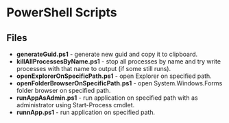 # PowerShell Scripts

## Files
* **generateGuid.ps1** - generate new guid and copy it to clipboard.
* **killAllProcessesByName.ps1** - stop all processes by name and try write processes with that name to output (if some still runs).
* **openExplorerOnSpecificPath.ps1** - open Explorer on specified path.
* **openFolderBrowserOnSpecificPath.ps1** - open System.Windows.Forms folder browser on specified path.
* **runAppAsAdmin.ps1** - run application on specified path with as administrator using Start-Process cmdlet.
* **runnApp.ps1** - run application on specified path.